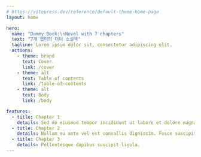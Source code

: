 ```yaml
---
# https://vitepress.dev/reference/default-theme-home-page
layout: home

hero:
  name: "Dummy Book:\nNovel with 7 chapters"
  text: "7개 챕터의 더미 소설책"
  tagline: Lorem ipsum dolor sit, consectetur adipiscing elit.
  actions:
    - theme: brand
      text: Cover
      link: /cover
    - theme: alt
      text: Table of contents
      link: /table-of-contents
    - theme: alt
      text: Body
      link: /body

features:
  - title: Chapter 1
    details: Sed do eiusmod tempor incididunt ut labore et dolore magna aliqua.
  - title: Chapter 2
    details: Nullam eu ante vel est convallis dignissim. Fusce suscipit, wisi nec facilisis facilisis, est dui fermentum leo, quis tempor ligula erat quis odio.
  - title: Chapter 3
    details: Pellentesque dapibus suscipit ligula.
---
```


